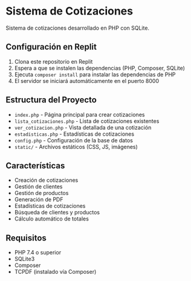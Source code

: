 # Sistema de Cotizaciones

Sistema de cotizaciones desarrollado en PHP con SQLite.

## Configuración en Replit

1. Clona este repositorio en Replit
2. Espera a que se instalen las dependencias (PHP, Composer, SQLite)
3. Ejecuta `composer install` para instalar las dependencias de PHP
4. El servidor se iniciará automáticamente en el puerto 8000

## Estructura del Proyecto

- `index.php` - Página principal para crear cotizaciones
- `lista_cotizaciones.php` - Lista de cotizaciones existentes
- `ver_cotizacion.php` - Vista detallada de una cotización
- `estadisticas.php` - Estadísticas de cotizaciones
- `config.php` - Configuración de la base de datos
- `static/` - Archivos estáticos (CSS, JS, imágenes)

## Características

- Creación de cotizaciones
- Gestión de clientes
- Gestión de productos
- Generación de PDF
- Estadísticas de cotizaciones
- Búsqueda de clientes y productos
- Cálculo automático de totales

## Requisitos

- PHP 7.4 o superior
- SQLite3
- Composer
- TCPDF (instalado vía Composer) 